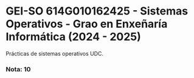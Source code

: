 # GEI-SO 614G010162425 - Sistemas Operativos - Grao en Enxeñaría Informática (2024 - 2025)

Prácticas de sistemas operativos UDC.

### Nota: 10
